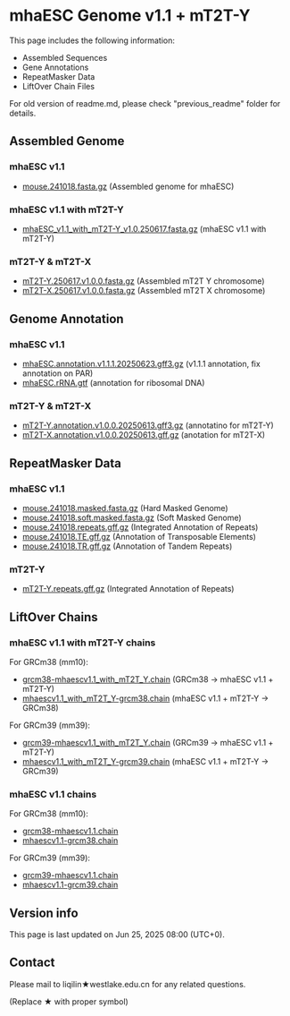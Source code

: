 # mhaESC Genome v1.1 + mT2T-Y

This page includes the following information:

- Assembled Sequences
- Gene Annotations
- RepeatMasker Data
- LiftOver Chain Files

For old version of readme.md, please check "previous_readme" folder for details.

## Assembled Genome

### mhaESC v1.1

- [mouse.241018.fasta.gz](https://github.com/yulab-ql/mhaESC_genome/releases/download/upd_rmvector/mouse.241018.v1.1.0.combined.fasta.gz) (Assembled genome for mhaESC)

### mhaESC v1.1 with mT2T-Y

- [mhaESC_v1.1_with_mT2T-Y_v1.0.250617.fasta.gz](https://github.com/yulab-ql/mhaESC_genome/releases/download/mT2T-Y/mhaESC_v1.1_with_mT2T-Y_v1.0.250617.fasta.gz) (mhaESC v1.1 with mT2T-Y)

### mT2T-Y & mT2T-X

- [mT2T-Y.250617.v1.0.0.fasta.gz](https://github.com/yulab-ql/mhaESC_genome/releases/download/mT2T-Y/mT2T-Y.250617.v1.0.0.fasta.gz) (Assembled mT2T Y chromosome)
- [mT2T-X.250617.v1.0.0.fasta.gz](https://github.com/yulab-ql/mhaESC_genome/releases/download/mT2T-Y/mT2T-X.250617.v1.0.0.fasta.gz) (Assembled mT2T X chromosome)


## Genome Annotation

### mhaESC v1.1

- [mhaESC.annotation.v1.1.1.20250623.gff3.gz](https://github.com/yulab-ql/mhaESC_genome/releases/download/mT2T-Y/mhaESC.annotation.v1.1.1.20250623.gff3.gz) (v1.1.1 annotation, fix annotation on PAR)
- [mhaESC.rRNA.gtf](https://github.com/yulab-ql/mhaESC_genome/releases/download/upd_rmvector/mhaESC.rRNA.gtf) (annotation for ribosomal DNA)

### mT2T-Y & mT2T-X

- [mT2T-Y.annotation.v1.0.0.20250613.gff3.gz](https://github.com/yulab-ql/mhaESC_genome/releases/download/mT2T-Y/mT2T-Y.annotation.v1.0.0.20250613.gff3.gz) (annotatino for mT2T-Y)
- [mT2T-X.annotation.v1.0.0.20250613.gff.gz](https://github.com/yulab-ql/mhaESC_genome/releases/download/mT2T-Y/mT2T-X.annotation.v1.0.0.20250613.gff.gz) (anotation for mT2T-X)


## RepeatMasker Data

### mhaESC v1.1

- [mouse.241018.masked.fasta.gz](https://github.com/yulab-ql/mhaESC_genome/releases/download/upd_rmvector/mouse.241018.masked.fasta.gz) (Hard Masked Genome)
- [mouse.241018.soft.masked.fasta.gz](https://github.com/yulab-ql/mhaESC_genome/releases/download/upd_rmvector/mouse.241018.soft.masked.fasta.gz) (Soft Masked Genome)
- [mouse.241018.repeats.gff.gz](https://github.com/yulab-ql/mhaESC_genome/releases/download/upd_rmvector/mouse.241018.repeats.gff.gz) (Integrated Annotation of Repeats)
- [mouse.241018.TE.gff.gz](https://github.com/yulab-ql/mhaESC_genome/releases/download/upd_rmvector/mouse.241018.TE.gff.gz) (Annotation of Transposable Elements)
- [mouse.241018.TR.gff.gz](https://github.com/yulab-ql/mhaESC_genome/releases/download/upd_rmvector/mouse.241018.TR.gff.gz) (Annotation of Tandem Repeats)

### mT2T-Y

- [mT2T-Y.repeats.gff.gz](https://github.com/yulab-ql/mhaESC_genome/releases/download/mT2T-Y/mT2T-Y.repeats.gff.gz) (Integrated Annotation of Repeats)

## LiftOver Chains

### mhaESC v1.1 with mT2T-Y chains

For GRCm38 (mm10):

- [grcm38-mhaescv1.1_with_mT2T_Y.chain](https://github.com/yulab-ql/mhaESC_genome/releases/download/mT2T-Y/grcm38-mhaescv1.1_with_mT2T_Y.chain) (GRCm38 -> mhaESC v1.1 + mT2T-Y)
- [mhaescv1.1_with_mT2T_Y-grcm38.chain](https://github.com/yulab-ql/mhaESC_genome/releases/download/mT2T-Y/mhaescv1.1_with_mT2T_Y-grcm38.chain) (mhaESC v1.1 + mT2T-Y -> GRCm38)

For GRCm39 (mm39):

- [grcm39-mhaescv1.1_with_mT2T_Y.chain](https://github.com/yulab-ql/mhaESC_genome/releases/download/mT2T-Y/grcm39-mhaescv1.1_with_mT2T_Y.chain) (GRCm39 -> mhaESC v1.1 + mT2T-Y)
- [mhaescv1.1_with_mT2T_Y-grcm39.chain](https://github.com/yulab-ql/mhaESC_genome/releases/download/mT2T-Y/mhaescv1.1_with_mT2T_Y-grcm39.chain) (mhaESC v1.1 + mT2T-Y -> GRCm39)

### mhaESC v1.1 chains

For GRCm38 (mm10):
- [grcm38-mhaescv1.1.chain](https://github.com/yulab-ql/mhaESC_genome/releases/download/upd_rmvector/grcm38-mhaescv1.1.chain)
- [mhaescv1.1-grcm38.chain](https://github.com/yulab-ql/mhaESC_genome/releases/download/upd_rmvector/mhaescv1.1-grcm38.chain)

For GRCm39 (mm39):
- [grcm39-mhaescv1.1.chain](https://github.com/yulab-ql/mhaESC_genome/releases/download/upd_rmvector/grcm39-mhaescv1.1.chain)
- [mhaescv1.1-grcm39.chain](https://github.com/yulab-ql/mhaESC_genome/releases/download/upd_rmvector/mhaescv1.1-grcm39.chain)

## Version info

This page is last updated on Jun 25, 2025 08:00 (UTC+0).

## Contact

Please mail to liqilin★westlake.edu.cn for any related questions.

(Replace ★ with proper symbol)

